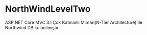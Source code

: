 # NorthWindLevelTwo
ASP.NET Core MVC 3.1 Çok Katmanlı Mimari(N-Tier Architecture) ile Northwind DB kulanılmıştır.

